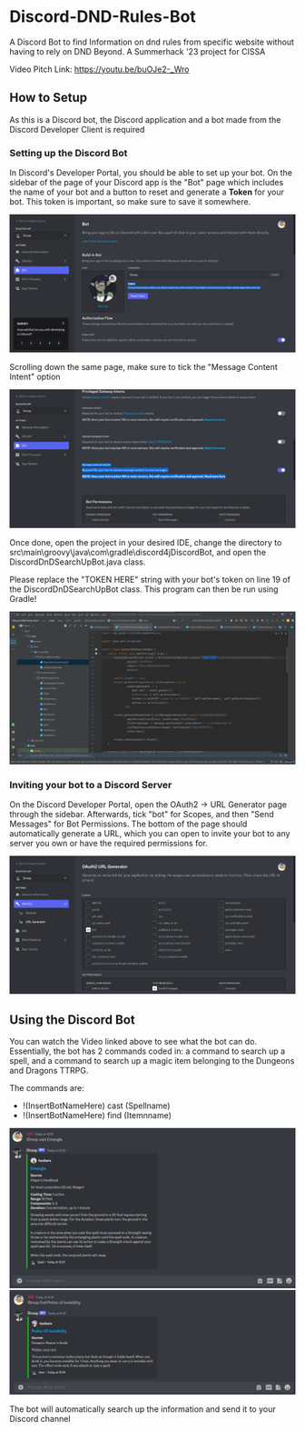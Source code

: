 # Discord-DND-Rules-Bot
A Discord Bot to find Information on dnd rules from specific website without having to rely on DND Beyond. A Summerhack '23 project for CISSA

Video Pitch Link: https://youtu.be/buOJe2-_Wro

## How to Setup
As this is a Discord bot, the Discord application and a bot made from the Discord Developer Client is required

### Setting up the Discord Bot
In Discord's Developer Portal, you should be able to set up your bot. On the sidebar of the page of your Discord app is the "Bot" page which includes the name of your bot and a button to reset and generate a **Token** for your bot. This token is important, so make sure to save it somewhere.

![](https://github.com/Kaobara/Discord-DND-Items-and-Spells-Search-Bot/blob/main/media/DiscordSetup1.png)

Scrolling down the same page, make sure to tick the "Message Content Intent" option

![](https://github.com/Kaobara/Discord-DND-Items-and-Spells-Search-Bot/blob/main/media/DiscordSetup2.png)

Once done, open the project in your desired IDE, change the directory to src\main\groovy\java\com\gradle\discord4jDiscordBot, and open the DiscordDnDSearchUpBot.java class. 

Please replace the "TOKEN HERE" string with your bot's token on line 19 of the DiscordDnDSearchUpBot class. 
This program can then be run using Gradle!

![](https://github.com/Kaobara/Discord-DND-Items-and-Spells-Search-Bot/blob/main/media/BotToken.png)

### Inviting your bot to a Discord Server
On the Discord Developer Portal, open the OAuth2 -> URL Generator page through the sidebar. Afterwards, tick "bot" for Scopes, and then "Send Messages" for Bot Permissions. The bottom of the page should automatically generate a URL, which you can open to invite your bot to any server you own or have the required permissions for.

![](https://github.com/Kaobara/Discord-DND-Items-and-Spells-Search-Bot/blob/main/media/DiscordSetup3.png)

## Using the Discord Bot
You can watch the Video linked above to see what the bot can do. Essentially, the bot has 2 commands coded in: a command to search up a spell, and a command to search up a magic item belonging to the Dungeons and Dragons TTRPG.

The commands are:
  - !(InsertBotNameHere) cast (Spellname)
  - !(InsertBotNameHere) find (Itemnname)

![](https://github.com/Kaobara/Discord-DND-Items-and-Spells-Search-Bot/blob/main/media/BotCommandCast.png)
![](https://github.com/Kaobara/Discord-DND-Items-and-Spells-Search-Bot/blob/main/media/BotCommandFind.png)
   
The bot will automatically search up the information and send it to your Discord channel
